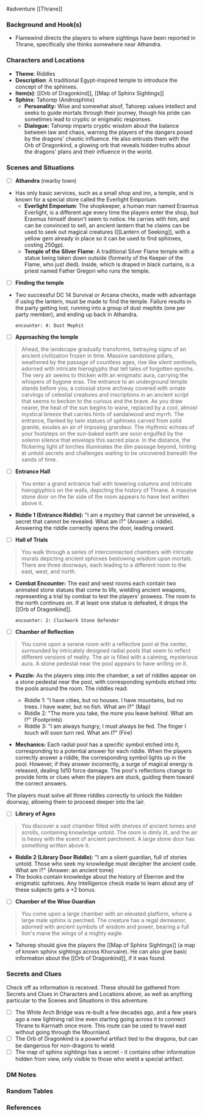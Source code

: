  #adventure [[Thrane]]

### Background and Hook(s)

* Flamewind directs the players to where sightings have been reported in Thrane, specifically she thinks somewhere near Athandra.

### Characters and Locations

* **Theme**: Riddles
* **Description**: A traditional Egypt-inspired temple to introduce the concept of the sphinxes.
* **Item(s)**: [[Orb of Dragonkind]], [[Map of Sphinx Sightings]]
* **Sphinx**: Tahorep (Androsphinx)
	* **Personality:** Wise and somewhat aloof, Tahorep values intellect and seeks to guide mortals through their journey, though his pride can sometimes lead to cryptic or enigmatic responses.
	- **Dialogue:** Tahorep imparts cryptic wisdom about the balance between law and chaos, warning the players of the dangers posed by the dragons' chaotic influence. He also entrusts them with the Orb of Dragonkind, a glowing orb that reveals hidden truths about the dragons' plans and their influence in the world.

### Scenes and Situations

 - [ ] **Athandra** (nearby town)

* Has only basic services, such as a small shop and inn, a temple, and is known for a special store called the Everlight Emporium.
	* **Everlight Emporium**: The shopkeeper, a human man named Erasmus Everlight, is a different age every time the players enter the shop, but Erasmus himself doesn't seem to notice. He carries with him, and can be convinced to sell, an ancient lantern that he claims can be used to seek out magical creatures ([[Lantern of Seeking]], with a yellow gem already in place so it can be used to find sphinxes, costing 250gp).
	* **Temple of the Silver Flame**: A traditional Silver Flame temple with a statue being taken down outside (formerly of the Keeper of the Flame, who just died). Inside, which is draped in black curtains, is a priest named Father Gregori who runs the temple.

 - [ ]  **Finding the temple**

* Two successful DC 14 Survival or Arcana checks, made with advantage if using the lantern, must be made to find the temple. Failure results in the party getting lost, running into a group of dust mephits (one per party member), and ending up back in Athandra.

  `encounter: 4: Dust Mephit`

 - [ ]  **Approaching the temple**

>Ahead, the landscape gradually transforms, betraying signs of an ancient civilization frozen in time. Massive sandstone pillars, weathered by the passage of countless ages, rise like silent sentinels, adorned with intricate hieroglyphs that tell tales of forgotten epochs. The very air seems to thicken with an enigmatic aura, carrying the whispers of bygone eras.
>The entrance to an underground temple stands before you, a colossal stone archway covered with ornate carvings of celestial creatures and inscriptions in an ancient script that seems to beckon to the curious and the brave.
>As you draw nearer, the heat of the sun begins to wane, replaced by a cool, almost mystical breeze that carries hints of sandalwood and myrrh. The entrance, flanked by twin statues of sphinxes carved from solid granite, exudes an air of imposing grandeur.
>The rhythmic echoes of your footsteps on the sun-baked earth are soon engulfed by the solemn silence that envelops this sacred place. In the distance, the flickering light of torches illuminates the dim passage beyond, hinting at untold secrets and challenges waiting to be uncovered beneath the sands of time.

 - [ ]  **Entrance Hall**

>You enter a grand entrance hall with towering columns and intricate hieroglyphics on the walls, depicting the history of Thrane. A massive stone door on the far side of the room appears to have text written above it.

- **Riddle 1 (Entrance Riddle):** "I am a mystery that cannot be unraveled, a secret that cannot be revealed. What am I?" (Answer: a riddle). Answering the riddle correctly opens the door, leading onward.

 - [ ]  **Hall of Trials**

>You walk through a series of interconnected chambers with intricate murals depicting ancient sphinxes bestowing wisdom upon mortals. There are three doorways, each leading to a different room to the east, west, and north.

- **Combat Encounter:** The east and west rooms each contain two animated stone statues that come to life, wielding ancient weapons, representing a trial by combat to test the players' prowess. The room to the north continues on. If at least one statue is defeated, it drops the [[Orb of Dragonkind]].

  `encounter: 2: Clockwork Stone Defender`

 - [ ]  **Chamber of Reflection**

>You come upon a serene room with a reflective pool at the center, surrounded by intricately designed radial pools that seem to reflect different versions of reality. The air is filled with a calming, mysterious aura. A stone pedestal near the pool appears to have writing on it.

- **Puzzle:** As the players step into the chamber, a set of riddles appear on a stone pedestal near the pool, with corresponding symbols etched into the pools around the room. The riddles read:
    - Riddle 1: "I have cities, but no houses. I have mountains, but no trees. I have water, but no fish. What am I?" (Map)
    - Riddle 2: "The more you take, the more you leave behind. What am I?" (Footprints)
    - Riddle 3: "I am always hungry, I must always be fed. The finger I touch will soon turn red. What am I?" (Fire)

- **Mechanics:** Each radial pool has a specific symbol etched into it, corresponding to a potential answer for each riddle. When the players correctly answer a riddle, the corresponding symbol lights up in the pool. However, if they answer incorrectly, a surge of magical energy is released, dealing 1d10 force damage. The pool's reflections change to provide hints or clues when the players are stuck, guiding them toward the correct answers.

The players must solve all three riddles correctly to unlock the hidden doorway, allowing them to proceed deeper into the lair.

 - [ ]  **Library of Ages**

>You discover a vast chamber filled with shelves of ancient tomes and scrolls, containing knowledge untold. The room is dimly lit, and the air is heavy with the scent of ancient parchment. A large stone door has something written above it.

- **Riddle 2 (Library Door Riddle):** "I am a silent guardian, full of stories untold. Those who seek my knowledge must decipher the ancient code. What am I?" (Answer: an ancient tome)
- The books contain knowledge about the history of Eberron and the enigmatic sphinxes. Any Intelligence check made to learn about any of these subjects gets a +2 bonus.

 - [ ]  **Chamber of the Wise Guardian**

>You come upon a large chamber with an elevated platform, where a large male sphinx is perched. The creature has a regal demeanor, adorned with ancient symbols of wisdom and power, bearing a full lion's mane the wings of a mighty eagle.

* Tahorep should give the players the [[Map of Sphinx Sightings]] (a map of known sphinx sightings across Khorvaire). He can also give basic information about the [[Orb of Dragonkind]], if it was found.

### Secrets and Clues
Check off as information is received. These should be gathered from Secrets and Clues in Characters and Locations above, as well as anything particular to the Scenes and Situations in this adventure.

 - [ ]  The White Arch Bridge was re-built a few decades ago, and a few years ago a new lightning rail line even starting going across it to connect Thrane to Karrnath once more. This route can be used to travel east without going through the Mournland.
 - [ ]  The Orb of Dragonkind is a powerful artifact tied to the dragons, but can be dangerous for non-dragons to wield.
 - [ ]  The map of sphinx sightings has a secret - it contains other information hidden from view, only visible to those who wield a special artifact.

### DM Notes



### Random Tables



### References
